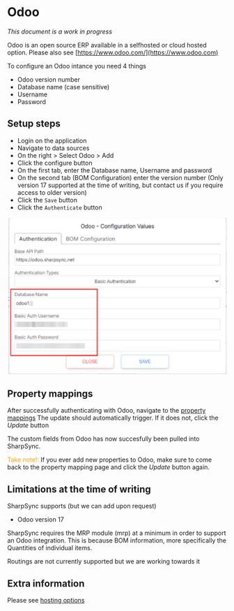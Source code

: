 # Odoo

<em>This document is a work in progress</em>

Odoo is an open source ERP available in a selfhosted or cloud hosted option. Please also see [https://www.odoo.com/](https://www.odoo.com)

To configure an Odoo intance you need 4 things
* Odoo version number
* Database name (case sensitive)
* Username
* Password

## Setup steps

* Login on the application
* Navigate to data sources
* On the right > Select Odoo > Add
* Click the configure button
* On the first tab, enter the Database name, Username and password
* On the second tab (BOM Configuration) enter the version number (Only version 17 supported at the time of writing, but contact us if you require access to older version)
* Click the `Save` button
* Click the `Authenticate` button

![Configure Odoo](odoo-config-values.png "Register new Organization")
 
## Property mappings
After successfully authenticating with Odoo, navigate to the [property mappings](propertymapping/markdown/readme.md)
The update should automatically trigger. If it does not, click the *Update* button

The custom fields from Odoo has now succesfully been pulled into SharpSync.

<span style='color:orange'>Take note!:</span> If you ever add new properties to Odoo, make sure to come back to the property mapping page and click the *Update* button again.

## Limitations at the time of writing

SharpSync supports (but we can add upon request)
* Odoo version 17


SharpSync requires the MRP module (mrp) at a minimum in order to support an Odoo integration.
This is because BOM information, more specifically the Quantities of individual items.

Routings are not currently supported but we are working towards it

## Extra information
Please see [hosting options](datasources/odoo/hosting-options.md)
